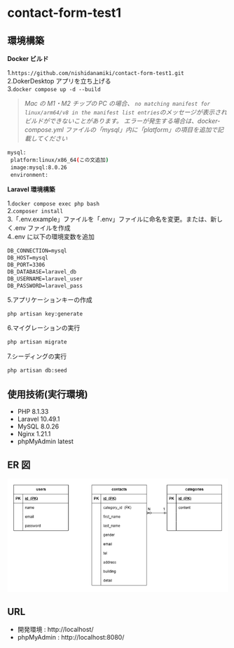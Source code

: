 # contact-form-test1

## 環境構築

<!-- - Dockerのビルドからマイグレーション、シーディングまでを記述する -->

**Docker ビルド**

1.`https://github.com/nishidanamiki/contact-form-test1.git`  
2.DokerDesktop アプリを立ち上げる  
3.`docker compose up -d --build`

> _Mac の M1・M2 チップの PC の場合、 `no matching manifest for linux/arm64/v8 in the manifest list
entries`のメッセージが表示されビルドができないことがあります。
> エラーが発生する場合は、docker-compose.yml ファイルの「mysql」内に「platform」の項目を追加で記載してください_

```bash
mysql:
 platform:linux/x86_64(この文追加)
 image:mysql:8.0.26
 environment:
```

**Laravel 環境構築**

1.`docker compose exec php bash`  
2.`composer install`  
3.「.env.example」ファイルを「.env」ファイルに命名を変更。または、新しく.env ファイルを作成  
4..env に以下の環境変数を追加

```text
DB_CONNECTION=mysql
DB_HOST=mysql
DB_PORT=3306
DB_DATABASE=laravel_db
DB_USERNAME=laravel_user
DB_PASSWORD=laravel_pass
```

5.アプリケーションキーの作成

```bash
php artisan key:generate
```

6.マイグレーションの実行

```bash
php artisan migrate
```

7.シーディングの実行

```bash
php artisan db:seed
```

## 使用技術(実行環境)

<!-- - 例) Laravel 8.x(言語やフレームワーク、バージョンなどが記載されていると良い) -->

- PHP 8.1.33
- Laravel 10.49.1
- MySQL 8.0.26
- Nginx 1.21.1
- phpMyAdmin latest

## ER 図

<!-- < - - - 作成したER図の画像 - - - > -->

![ER Diagram](docs/er-diagram.png)

## URL

<!-- - 例) 開発環境：http://localhost/ -->

- 開発環境 : http://localhost/
- phpMyAdmin : http://localhost:8080/
